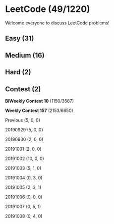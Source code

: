 # LeetCode (49/1220)
Welcome everyone to discuss LeetCode problems!

## Easy (31) 

## Medium (16)

## Hard (2)

## Contest (2)

**BiWeekly Contest 10** (1150/3587)

**Weekly Contest 157** (2153/6650)

Previous (5, 0, 0)

20190929 (5, 0, 0)

20190930 (2, 0, 0)

20191001 (2, 0, 0)

20191002 (10, 0, 0)

20191003 (5, 1, 0)

20191004 (0, 3, 0)

20191005 (2, 3, 1)

20191006 (0, 0, 0)

20191007 (0, 5, 1)

20191008 (0, 4, 0)